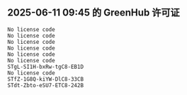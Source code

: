 ## 2025-06-11 09:45 的 GreenHub 许可证
```
No license code
No license code
No license code
No license code
No license code
No license code
STgL-SI1H-bxRw-tgC8-EB1D
No license code
STfZ-1G8Q-kiYW-DlC8-33CB
STdt-Zbto-eSU7-ETC8-242B
```
